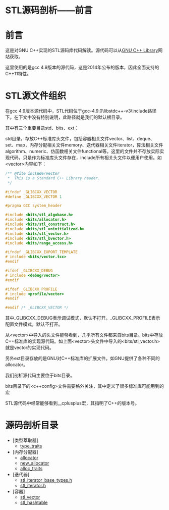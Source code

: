 # STL源码剖析——前言


# 前言

这是对GNU C++实现的STL源码库代码解读。源代码可以从[GNU C++ Library](https://gcc.gnu.org/onlinedocs/libstdc++/)网站获取。

这里使用的是gcc 4.9版本的源代码，这是2014年公布的版本，因此全面支持的C++11特性。

# STL源文件组织

在gcc 4.9版本源代码中，STL代码位于gcc-4.9.0\libstdc++-v3\include路径下。在下文中没有特别说明，此路径就是我们的默认根目录。

其中有三个重要目录std、bits、ext：

std目录。存放C++标准库头文件，包括容器相关文件vector、list、deque、set、map，内存分配相关文件memory、迭代器相关文件iterator，算法相关文件algorithm、numeric、仿函数相关文件functional等。这里的文件并不存放实际实现代码，只是作为标准库头文件存在，include所有相关头文件以便用户使用。如\<vector\>内容如下：

```c++
/** @file include/vector
 *  This is a Standard C++ Library header.
 */

#ifndef _GLIBCXX_VECTOR
#define _GLIBCXX_VECTOR 1

#pragma GCC system_header

#include <bits/stl_algobase.h>
#include <bits/allocator.h>
#include <bits/stl_construct.h>
#include <bits/stl_uninitialized.h>
#include <bits/stl_vector.h>
#include <bits/stl_bvector.h> 
#include <bits/range_access.h>

#ifndef _GLIBCXX_EXPORT_TEMPLATE
# include <bits/vector.tcc>
#endif

#ifdef _GLIBCXX_DEBUG
# include <debug/vector>
#endif

#ifdef _GLIBCXX_PROFILE
# include <profile/vector>
#endif

#endif /* _GLIBCXX_VECTOR */
```


其中_GLIBCXX_DEBUG表示调试模式，默认不打开。_GLIBCXX_PROFILE表示配置文件模式，默认不打开。

从\<vector\>中导入的头文件能够看到，几乎所有文件都来自bits目录。bits中存放C++标准库的实现源代码。如上面\<vector\>头文件中导入的\<bits/stl_vector.h\>就是vector的实现代码。

另外ext目录存放的是GNU对C++标准库的扩展文件。如GNU提供了各种不同的allocator。

我们剖析源代码主要位于bits目录。

bits目录下的\<c++config\>文件需要格外关注，其中定义了很多标准库可能用到的宏

STL源代码中经常能够看到__cplusplus宏，其指明了C++的版本号。

# 源码剖析目录

- [类型萃取器]
  - [type_traits](type_traits.md)
- [内存分配器]
  - [allocator](allocator.md)
  - [new_allocator](new_allocator.md)
  - [alloc_traits](alloc_traits.md)
- [迭代器]
  - [stl_iterator_base_types.h](stl_iterator_base_types.md)
  - [stl_iterator.h](stl_iterator.md)
- [容器]
  - [stl_vector](stl_vector.md)
  - [stl_hashtable](stl_hashtable.md)

